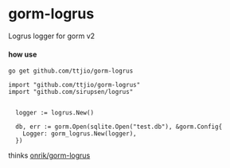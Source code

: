 # gorm-logrus

Logrus logger for gorm v2
#### how use

```
go get github.com/ttjio/gorm-logrus
```

```
import "github.com/ttjio/gorm-logrus"
import "github.com/sirupsen/logrus"


  logger := logrus.New()

  db, err := gorm.Open(sqlite.Open("test.db"), &gorm.Config{
    Logger: gorm_logrus.New(logger),
  })
```
thinks [onrik/gorm-logrus](https://github.com/onrik/gorm-logrus) 